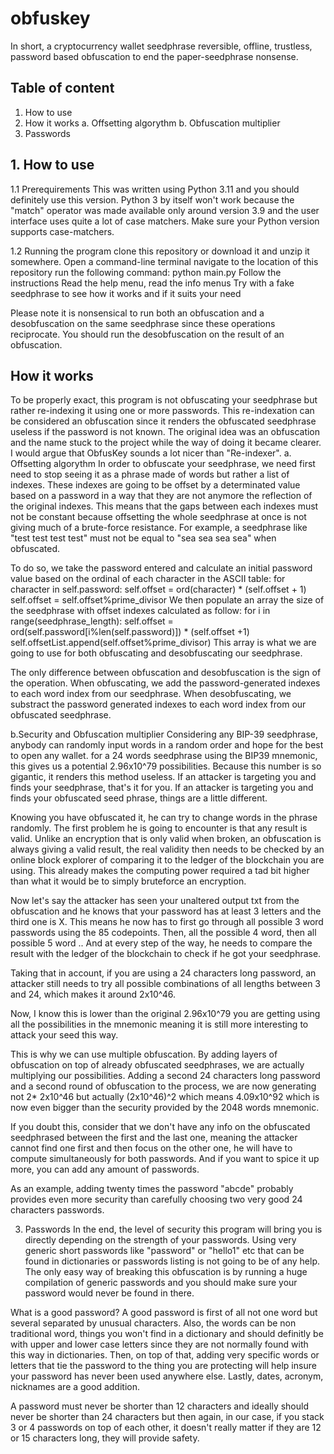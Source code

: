 # obfuskey

In short, a cryptocurrency wallet seedphrase reversible, offline, trustless, password based obfuscation to end the paper-seedphrase nonsense.

## Table of content
1. How to use
2. How it works
    a. Offsetting algorythm
    b. Obfuscation multiplier
3. Passwords

## 1. How to use
1.1 Prerequirements
This was written using Python 3.11 and you should definitely use this version. Python 3 by itself won't work because the "match" operator was made available only around version 3.9 and the user interface uses quite a lot of case matchers.
Make sure your Python version supports case-matchers.

1.2 Running the program
clone this repository or download it and unzip it somewhere.
Open a command-line terminal
navigate to the location of this repository
run the following command: python main.py
Follow the instructions
Read the help menu, read the info menus
Try with a fake seedphrase to see how it works and if it suits your need

Please note it is nonsensical to run both an obfuscation and a desobfuscation on the same seedphrase
since these operations reciprocate. You should run the desobfuscation on the result of an obfuscation.

## How it works
To be properly exact, this program is not obfuscating your seedphrase but rather re-indexing it
using one or more passwords. This re-indexation can be considered an obfuscation since it renders the 
obfuscated seedphrase useless if the password is not known. The original idea was an obfuscation and
the name stuck to the project while the way of doing it became clearer. I would argue that ObfusKey
sounds a lot nicer than "Re-indexer".
a. Offsetting algorythm
In order to obfuscate your seedphrase, we need first need to stop seeing it as a phrase made of 
words but rather a list of indexes. These indexes are going to be offset by a determinated value
based on a password in a way that they are not anymore the reflection of the original indexes.
This means that the gaps between each indexes must not be constant because offsetting the whole
seedphrase at once is not giving much of a brute-force resistance.
For example, a seedphrase like "test test test test" must not be equal to "sea sea sea sea" when
obfuscated.

To do so, we take the password entered and calculate an initial password value based on the
ordinal of each character in the ASCII table:
        for character in self.password:
            self.offset = ord(character) * (self.offset + 1)
        self.offset = self.offset%prime_divisor
We then populate an array the size of the seedphrase with offset indexes calculated as 
follow:
         for i in range(seedphrase_length):
            self.offset = ord(self.password[i%len(self.password)]) * (self.offset +1)
            self.offsetList.append(self.offset%prime_divisor)
This array is what we are going to use for both obfuscating and desobfuscating our seedphrase.

The only difference between obfuscation and desobfuscation is the sign of the operation.
When obfuscating, we add the password-generated indexes to each word index from our seedphrase.
When desobfuscating, we substract the password generated indexes to each word index from our obfuscated seedphrase.

b.Security and Obfuscation multiplier
Considering any BIP-39 seedphrase, anybody can randomly input words in a random order and hope for the best to open any wallet. for a 24 words seedphrase using the BIP39 mnemonic, this gives us a potential 2.96x10^79 possibilities. Because this number is so gigantic, it renders this method useless.
If an attacker is targeting you and finds your seedphrase, that's it for you.
If an attacker is targeting you and finds your obfuscated seed phrase, things are a little different.

Knowing you have obfuscated it, he can try to change words in the phrase randomly. The first problem he is going to encounter is that any result is valid. Unlike an encryption that is only valid when broken, an obfuscation is always giving a valid result, the real validity then needs to be checked by an online block explorer of comparing it to the ledger of the blockchain you are using. This already makes the computing power required a tad bit higher than what it would be to simply bruteforce an encryption.

Now let's say the attacker has seen your unaltered output txt from the obfuscation and he knows that your password has at least 3 letters and the third one is X. This means he now has to first go through all possible 3 word passwords using the 85 codepoints. Then, all the possible 4 word, then all possible 5 word .. And at every step of the way, he needs to compare the result with the ledger of the blockchain to check if he got your seedphrase.

Taking that in account, if you are using a 24 characters long password, an attacker still needs to try all possible combinations of all lengths between 3 and 24, which makes it around 2x10^46.

Now, I know this is lower than the original 2.96x10^79 you are getting using all the possibilities in the mnemonic meaning it is still more interesting to attack your seed this way.

This is why we can use multiple obfuscation. By adding layers of obfuscation on top of already obfuscated seedphrases, we are actually multiplying our possibilities. Adding a second 24 characters long password and a second round of obfuscation to the process, we are now generating not 2* 2x10^46 but actually (2x10^46)^2 which means 4.09x10^92 which is now even bigger than the security provided by the 2048 words mnemonic.

If you doubt this, consider that we don't have any info on the obfuscated seedphrased between the first and the last one, meaning the attacker cannot find one first and then focus on the other one, he will have to compute simultaneously for both passwords. And if you want to spice it up more, you can add any amount of passwords.

As an example, adding twenty times the password "abcde" probably provides even more security than carefully choosing two very good 24 characters passwords. 

3. Passwords
In the end, the level of security this program will bring you is directly depending on the strength of your passwords. Using very generic short passwords like "password" or "hello1" etc that can be found in dictionaries or passwords listing is not going to be of any help. The only easy way of breaking this obfuscation is by running a huge compilation of generic passwords and you should make sure your password would never be found in there.

What is a good password?
A good password is first of all not one word but several separated by unusual characters. Also, the words can be non traditional word, things you won't find in a dictionary and should definitly be with upper and lower case letters since they are not normally found with this way in dictionaries. Then, on top of that, adding very specific words or letters that tie the password to the thing you are protecting will help insure your password has never been used anywhere else. Lastly, dates, acronym, nicknames are a good addition.

A password must never be shorter than 12 characters and ideally should never be shorter than 24 characters but then again, in our case, if you stack 3 or 4 passwords on top of each other, it doesn't really matter if they are 12 or 15 characters long, they will provide safety.
